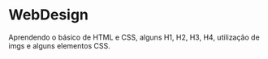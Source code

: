 # WebDesign
Aprendendo o básico de HTML e CSS, alguns H1, H2, H3, H4, utilização de imgs e alguns elementos CSS.
